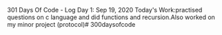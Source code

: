 301 Days Of Code - Log
Day 1: Sep 19, 2020
 Today's Work:practised questions on c language and did functions and recursion.Also worked on my minor project (protocol)# 300daysofcode
